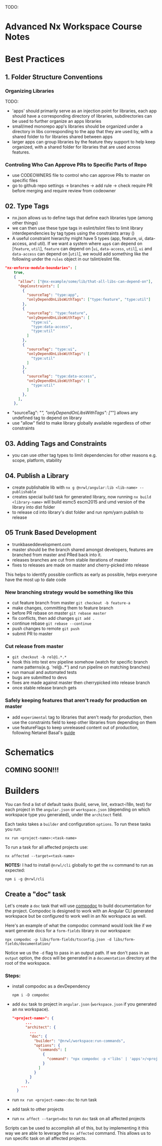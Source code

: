 TODO:

# Advanced Nx Workspace Course Notes

# Best Practices
## 1. Folder Structure Conventions

  ### Organizing Libraries

  TODO:
  - 'apps' should primarily serve as an injection point for libraries, each app should have a corresponding directory of libraries, subdirectories can be used to further organize an apps libraries
  - small/med monorepo app's libraries should be organized under a directory in libs corresponding to the app that they are used by, with a shared folder to for libraries shared between apps
  - larger apps can group libraries by the feature they support to help keep organized, with a shared folder for libraries that are used across features.

  ### Controling Who Can Approve PRs to Specific Parts of Repo
  - use CODEOWNERS file to control who can approve PRs to master on specific files
  - go to github repo settings -> branches -> add rule -> check require PR before merging and require review from codeowner

## 02. Type Tags
  - nx.json allows us to define tags that define each libraries type (among other things)
  - we can then use these type tags in eslint/tslint files to limit library interdependencies by tag types using the constraints array ()
  - A useful constraint hierarchy might have 5 types (app, feature, ui, data-access, and util). If we want a system where `app`s can depend on [`feature`, `util`], `feature` can depend on [`ui`, `data-access`, `util`], `ui` and `data-access` can depend on [`util`], we would add something like the following under the `rules` object in our tslint/eslint file.
  ```json
  "nx-enforce-module-boundaries": [
      true,
      {
        "allow": ["@nx-example/some/lib/that-all-libs-can-depend-on"],
        "depConstraints": [
          {
            "sourceTag": "type:app",
            "onlyDependOnLibsWithTags": ["type:feature", "type:util"]
          },
          {
            "sourceTag": "type:feature",
            "onlyDependOnLibsWithTags": [
              "type:ui",
              "type:data-access",
              "type:util"
            ]
          },
          {
            "sourceTag": "type:ui",
            "onlyDependOnLibsWithTags": [
              "type:util"
            ]
          },
          {
            "sourceTag": "type:data-access",
            "onlyDependOnLibsWithTags": [
              "type:util"
            ]
          },
        ],
      },
  ```
  - "sourceTag": "*", "onlyDependOnLibsWithTags": ["*"] allows any undefined tag to depend on library
  - use "allow" field to make library globally available regardless of other constraints

## 03. Adding Tags and Constraints
  - you can use other tag types to limit dependencies for other reasons e.g. scope, platform, stability

## 04. Publish a Library
  - create publishable lib with
    `nx g @nrwl/angular:lib <lib-name> --publishable`
  - creates special build task for generated library, now running
    `nx build <library-name>`
    will build esmc5 escm2015 and umd version of the library into dist folder
  - to release cd into library's dist folder and run npm/yarn publish to release

## 05 Trunk Based Development
- trunkbaseddevelopment.com
- master should be the branch shared amongst developers, features are branched from master and PRed back into it.
- releases branches are cut from stable iterations of master
- fixes to releases are made on master and cherry-picked into release


This helps to identify possible conflicts as early as possible, helps everyone have the most up to date code

### New branching strategy would be something like this
- cut feature branch from master
  `git checkout -b feature-a`
- make changes, committing them to feature branch
- before PR rebase on master
  `git rebase master `
- fix conflicts, then add changes
  `git add .`
- continue rebase
  `git rebase --continue`
- push changes to remote
  `git push`
- submit PR to master

### Cut release from master

- `git checkout -b rel@1.*.*`
- hook this into test env pipeline somehow (watch for specific branch name patterns(e.g. 'rel@*.*.*') and run pipeline on matching branches)
- run manual and automated tests
- bugs are submitted to devs
- fixes are made against master then cherrypicked into release branch
- once stable release branch gets

### Safely keeping features that aren't ready for production on master
- add `experimental` tag to libraries that aren't ready for production, then use the constraints field to keep other libraries from depending on them
- use featureFlags to keep unreleased content out of production, following Netanel Basal's [guide](https://netbasal.com/the-ultimate-guide-to-implementing-feature-flags-in-angular-applications-d4ae1fd33684)

# Schematics

## COMING SOON!!!


# Builders

You can find a list of default tasks (build, serve, lint, extract-i18n, test) for each project in the `angular.json` or `workspace.json` (depending on which workspace type you generated), under the `architect` field.

Each tasks takes a `builder` and configuration `options`. To run these tasks you run:

  `nx run <project-name>:<task-name>`

To run a task for all affected projects use:

  `nx affected --target=<task-name>`

**NOTES:** I had to install `@nrwl/cli` globally to get the `nx` command to run as expected:

  `npm i -g @nrwl/cli`

## Create a "doc" task

Let's create a `doc` task that will use [compodoc](https://compodoc.app/) to build documentation for the project. Compodoc is designed to work with an Angular CLI generated workspace but be configured to work well in an Nx workspace as well.

  Here's an example of what the compodoc command would look like if we want generate docs for a `form-fields` library in our workspace:

  `npx compodoc -p libs/form-fields/tsconfig.json -d libs/form-fields/documentation/`

Notice we us the `-d` flag to pass in an output path. If we don't pass in an `output` option, the docs will be generated in a `documentation` directory at the root of the workspace.

### Steps:
- install compodoc as a devDependency

  `npm i -D compodoc`

- add `doc` task to project in `angular.json` (`workspace.json` if you generated an nx workspace).
  ```json
  "<project-name>": {
        ...
        "architect": {
          ...
          "doc": {
            "builder": "@nrwl/workspace:run-commands",
            "options": {
              "commands": [
                {
                  "command": "npx compodoc -p <'libs' | 'apps'>/<project-name>/tsconfig.json -d <'libs' | 'apps'>/<project-name>/documentation/"
                }
              ]
            }
          }
        },
      ...
    }
  ```
- run `nx run <project-name>:doc` to run task
- add task to other projects
- run `nx affect --target=doc` to run `doc` task on all affected projects

Scripts can be used to accomplish all of this, but by implementing it this way we are able to leverage the `nx affected` command. This allows us to run specific task on all affected projects.

##